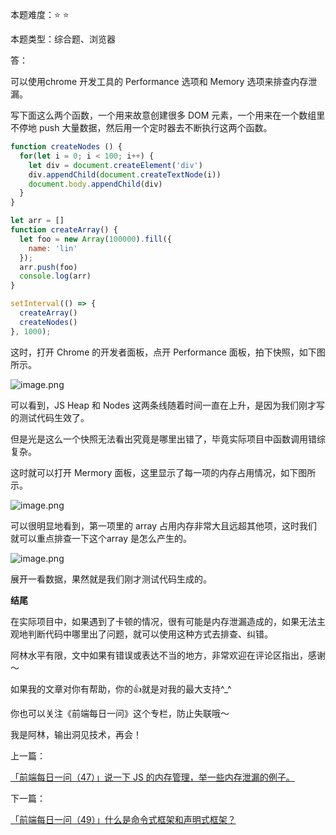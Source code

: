 本题难度：⭐ ⭐ 

本题类型：综合题、浏览器

答：

可以使用chrome 开发工具的 Performance 选项和 Memory 选项来排查内存泄漏。

写下面这么两个函数，一个用来故意创建很多 DOM 元素，一个用来在一个数组里不停地 push 大量数据，然后用一个定时器去不断执行这两个函数。

```js
function createNodes () {
  for(let i = 0; i < 100; i++) {
    let div = document.createElement('div')
    div.appendChild(document.createTextNode(i))
    document.body.appendChild(div)
  }
}

let arr = []
function createArray() {
  let foo = new Array(100000).fill({
    name: 'lin'
  });
  arr.push(foo)
  console.log(arr)
}

setInterval(() => {
  createArray()
  createNodes()
}, 1000);
```

这时，打开 Chrome 的开发者面板，点开 Performance 面板，拍下快照，如下图所示。


![image.png](https://p9-juejin.byteimg.com/tos-cn-i-k3u1fbpfcp/17ef7bf041404d9992a1532545faab77~tplv-k3u1fbpfcp-watermark.image?)

可以看到，JS Heap 和 Nodes 这两条线随着时间一直在上升，是因为我们刚才写的测试代码生效了。

但是光是这么一个快照无法看出究竟是哪里出错了，毕竟实际项目中函数调用错综复杂。

这时就可以打开 Mermory 面板，这里显示了每一项的内存占用情况，如下图所示。


![image.png](https://p9-juejin.byteimg.com/tos-cn-i-k3u1fbpfcp/062db3ffe625413eb5fb907ff62c101c~tplv-k3u1fbpfcp-watermark.image?)

可以很明显地看到，第一项里的 array 占用内存非常大且远超其他项，这时我们就可以重点排查一下这个array 是怎么产生的。


![image.png](https://p3-juejin.byteimg.com/tos-cn-i-k3u1fbpfcp/1261ca1012a940218d388dde9e528939~tplv-k3u1fbpfcp-watermark.image?)


展开一看数据，果然就是我们刚才测试代码生成的。


**结尾**

在实际项目中，如果遇到了卡顿的情况，很有可能是内存泄漏造成的，如果无法主观地判断代码中哪里出了问题，就可以使用这种方式去排查、纠错。

阿林水平有限，文中如果有错误或表达不当的地方，非常欢迎在评论区指出，感谢～

如果我的文章对你有帮助，你的👍就是对我的最大支持^_^

你也可以关注《前端每日一问》这个专栏，防止失联哦～

我是阿林，输出洞见技术，再会！

上一篇：

[「前端每日一问（47）」说一下 JS 的内存管理，举一些内存泄漏的例子。](https://github.com/wlllyfor/question-everyday/blob/main/Blog/47.%E8%AF%B4%E4%B8%80%E4%B8%8B%20JS%20%E7%9A%84%E5%86%85%E5%AD%98%E7%AE%A1%E7%90%86%EF%BC%8C%E4%B8%BE%E4%B8%80%E4%BA%9B%E5%86%85%E5%AD%98%E6%B3%84%E6%BC%8F%E7%9A%84%E4%BE%8B%E5%AD%90.md)

下一篇：

[「前端每日一问（49）」什么是命令式框架和声明式框架？](https://juejin.cn/post/7085523157007728677)
